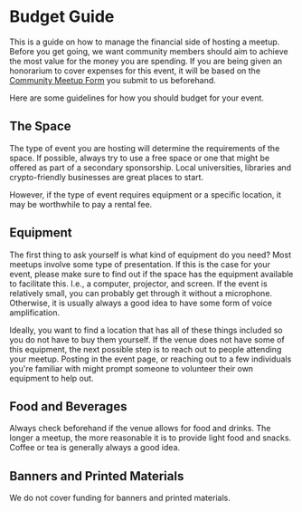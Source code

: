# Budget Guide

This is a guide on how to manage the financial side of hosting a meetup. Before you get going, we want community members should aim to achieve the most value for the money you are spending. If you are being given an honorarium to cover expenses for this event, it will be based on the [Community Meetup Form](https://airtable.com/shr4HOtcZ8o3VZmek) you submit to us beforehand.

Here are some guidelines for how you should budget for your event.

## The Space

The type of event you are hosting will determine the requirements of the space. If possible, always try to use a free space or one that might be offered as part of a secondary sponsorship. Local universities, libraries and crypto-friendly businesses are great places to start.

However, if the type of event requires equipment or a specific location, it may be worthwhile to pay a rental fee.

## Equipment

The first thing to ask yourself is what kind of equipment do you need? Most meetups involve some type of presentation. If this is the case for your event, please make sure to find out if the space has the equipment available to facilitate this. I.e., a computer, projector, and screen. If the event is relatively small, you can probably get through it without a microphone. Otherwise, it is usually always a good idea to have some form of voice amplification.

Ideally, you want to find a location that has all of these things included so you do not have to buy them yourself. If the venue does not have some of this equipment, the next possible step is to reach out to people attending your meetup. Posting in the event page, or reaching out to a few individuals you're familiar with might prompt someone to volunteer their own equipment to help out.

## Food and Beverages

Always check beforehand if the venue allows for food and drinks. The longer a meetup, the more reasonable it is to provide light food and snacks. Coffee or tea is generally always a good idea.

## Banners and Printed Materials

We do not cover funding for banners and printed materials.

